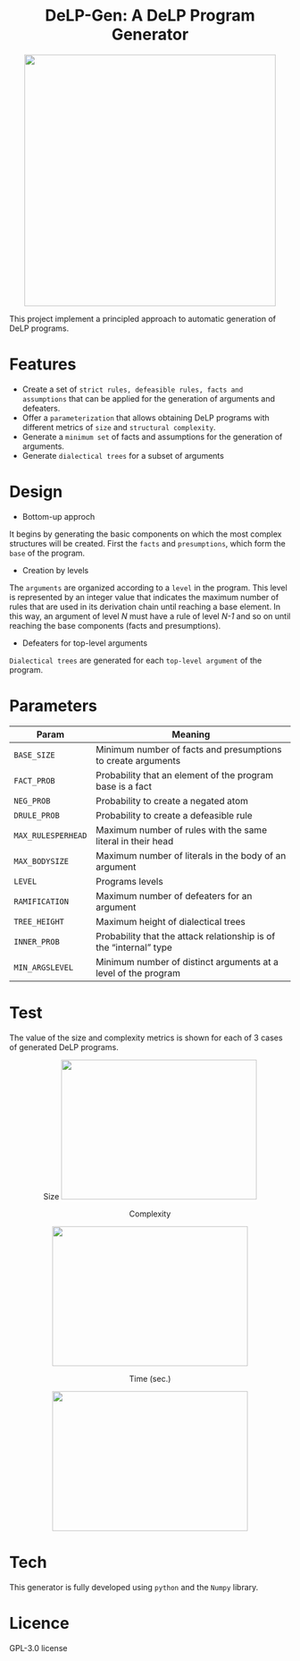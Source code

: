 # <h1 align="center">DeLP-Gen: A DeLP Program Generator</h1>
<p align="center">
    <img width="450" height="450" src="https://github.com/marioa-l/DeLP-Gen/blob/main/background-remove.png?raw=true">
</p>

This project implement a principled approach to automatic generation of DeLP programs.
# Features

- Create a set of `strict rules, defeasible rules, facts and assumptions` that can be applied for the generation of arguments and defeaters.
- Offer a `parameterization` that allows obtaining DeLP programs with different metrics of `size` and `structural complexity`.
- Generate a `minimum set` of facts and assumptions for the generation of arguments.
- Generate `dialectical trees` for a subset of arguments
# Design

- Bottom-up approch

It begins by generating the basic components on which the most complex structures will be created. First the `facts` and `presumptions`, which form the `base` of the program.

- Creation by levels

The `arguments` are organized according to a `level` in the program. This level is represented by an integer value that indicates the maximum number of rules that are used in its derivation chain until reaching a base element. In this way, an argument of level _N_ must have a rule of level _N-1_ and so on until reaching the base components (facts and presumptions).

- Defeaters for top-level arguments

`Dialectical trees` are generated for each `top-level argument` of the program.

# Parameters

| Param | Meaning |
|-------|---------|
| `BASE_SIZE`     | Minimum number of facts and presumptions to create arguments|
| `FACT_PROB`     | Probability that an element of the program base is a fact   |
| `NEG_PROB`      | Probability to create a negated atom                        |
| `DRULE_PROB`    | Probability to create a defeasible rule                     |
| `MAX_RULESPERHEAD` | Maximum number of rules with the same literal in their head |
| `MAX_BODYSIZE`     | Maximum number of literals in the body of an argument       |
| `LEVEL`            | Programs levels                                             |
| `RAMIFICATION`     | Maximum number of defeaters for an argument                 |
| `TREE_HEIGHT`      | Maximum height of dialectical trees                         |
| `INNER_PROB`       | Probability that the attack relationship is of the “internal” type |
| `MIN_ARGSLEVEL`    | Minimum number of distinct arguments at a level of the program |

# Test

The value of the size and complexity metrics is shown for each of 3 cases of generated DeLP programs.

<div align="center">
Size

<img width="350" height="250" src="https://github.com/marioa-l/DeLP-Gen/blob/main/size.jpg?raw=true">

Complexity

<img width="350" height="250" src="https://github.com/marioa-l/DeLP-Gen/blob/main/complexity.jpg?raw=true">

Time (sec.)

<img width="350" height="250" src="https://github.com/marioa-l/DeLP-Gen/blob/main/time.jpg?raw=true">
</div>


# Tech

This generator is fully developed using `python` and the `Numpy` library.

# Licence

GPL-3.0 license